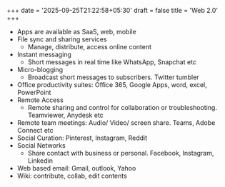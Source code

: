 +++
date = '2025-09-25T21:22:58+05:30'
draft = false
title = 'Web 2.0'
+++
- Apps are available as SaaS, web, mobile
- File sync and sharing services
  - Manage, distribute, access online content
- Instant messaging
  - Short messages in real time like WhatsApp, Snapchat etc
- Micro-blogging
  - Broadcast short messages to subscribers. Twitter tumbler
- Office productivity suites: Office 365, Google Apps, word, excel, PowerPoint
- Remote Access
  - Remote sharing and control for collaboration or troubleshooting. Teamviewer, Anydesk etc
- Remote team meetings: Audio/ Video/ screen share. Teams, Adobe Connect etc
- Social Curation: Pinterest, Instagram, Reddit
- Social Networks
  - Share contact with business or personal. Facebook, Instagram, Linkedin
- Web based email: Gmail, outlook, Yahoo
- Wiki: contribute, collab, edit contents
